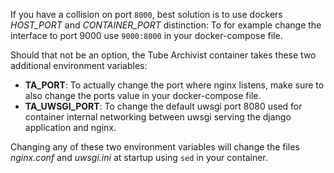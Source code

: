 If you have a collision on port `8000`, best solution is to use dockers *HOST_PORT* and *CONTAINER_PORT* distinction: To for example change the interface to port 9000 use `9000:8000` in your docker-compose file.  

Should that not be an option, the Tube Archivist container takes these two additional environment variables:  

  - **TA_PORT**: To actually change the port where nginx listens, make sure to also change the ports value in your docker-compose file.  
  - **TA_UWSGI_PORT**: To change the default uwsgi port 8080 used for container internal networking between uwsgi serving the django application and nginx. 
 
Changing any of these two environment variables will change the files *nginx.conf* and *uwsgi.ini* at startup using `sed` in your container.